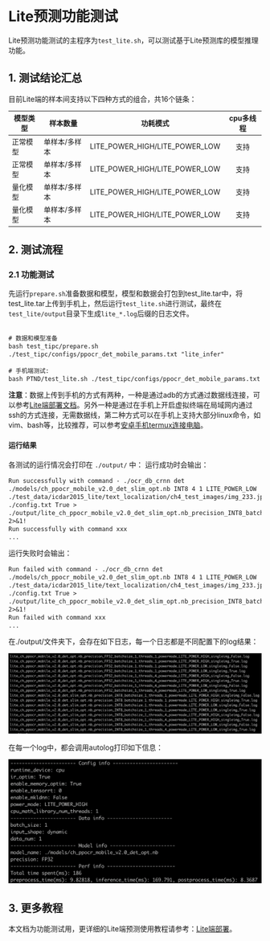 # Lite预测功能测试

Lite预测功能测试的主程序为`test_lite.sh`，可以测试基于Lite预测库的模型推理功能。

## 1. 测试结论汇总

目前Lite端的样本间支持以下四种方式的组合，共16个链条：

| 模型类型 | 样本数量 | 功耗模式 | cpu多线程 |
|  ----   |   ----   |  :----:  |  :----:  |
| 正常模型 | 单样本/多样本 | LITE_POWER_HIGH/LITE_POWER_LOW | 支持 |
| 正常模型 | 单样本/多样本 | LITE_POWER_HIGH/LITE_POWER_LOW | 支持 |
| 量化模型 | 单样本/多样本 | LITE_POWER_HIGH/LITE_POWER_LOW | 支持 |
| 量化模型 | 单样本/多样本 | LITE_POWER_HIGH/LITE_POWER_LOW | 支持 |

## 2. 测试流程

### 2.1 功能测试

先运行`prepare.sh`准备数据和模型，模型和数据会打包到test_lite.tar中，将test_lite.tar上传到手机上，然后运行`test_lite.sh`进行测试，最终在`test_lite/output`目录下生成`lite_*.log`后缀的日志文件。

```shell

# 数据和模型准备
bash test_tipc/prepare.sh ./test_tipc/configs/ppocr_det_mobile_params.txt "lite_infer"

# 手机端测试:
bash PTND/test_lite.sh ./test_tipc/configs/ppocr_det_mobile_params.txt

```  

**注意**：数据上传到手机的方式有两种，一种是通过adb的方式通过数据线连接，可以参考[Lite端部署文档](https://github.com/PaddlePaddle/PaddleOCR/blob/develop/deploy/lite/readme.md)。另外一种是通过在手机上开启虚拟终端在局域网内通过ssh的方式连接，无需数据线，第二种方式可以在手机上支持大部分linux命令，如vim、bash等，比较推荐，可以参考[安卓手机termux连接电脑](./termux_for_android.md)。

#### 运行结果

各测试的运行情况会打印在 `./output/` 中：
运行成功时会输出：

```
Run successfully with command - ./ocr_db_crnn det ./models/ch_ppocr_mobile_v2.0_det_slim_opt.nb INT8 4 1 LITE_POWER_LOW ./test_data/icdar2015_lite/text_localization/ch4_test_images/img_233.jpg ./config.txt True > ./output/lite_ch_ppocr_mobile_v2.0_det_slim_opt.nb_precision_INT8_batchsize_1_threads_4_powermode_LITE_POWER_LOW_singleimg_True.log 2>&1!
Run successfully with command xxx
...
```

运行失败时会输出：

```
Run failed with command - ./ocr_db_crnn det ./models/ch_ppocr_mobile_v2.0_det_slim_opt.nb INT8 4 1 LITE_POWER_LOW ./test_data/icdar2015_lite/text_localization/ch4_test_images/img_233.jpg ./config.txt True > ./output/lite_ch_ppocr_mobile_v2.0_det_slim_opt.nb_precision_INT8_batchsize_1_threads_4_powermode_LITE_POWER_LOW_singleimg_True.log 2>&1!
Run failed with command xxx
...
```

在./output/文件夹下，会存在如下日志，每一个日志都是不同配置下的log结果：

<img src="lite_log.png" width="1000">

在每一个log中，都会调用autolog打印如下信息：

<img src="lite_auto_log.png" width="1000">



## 3. 更多教程

本文档为功能测试用，更详细的Lite端预测使用教程请参考：[Lite端部署](https://github.com/PaddlePaddle/PaddleOCR/blob/develop/deploy/lite/readme.md)。
